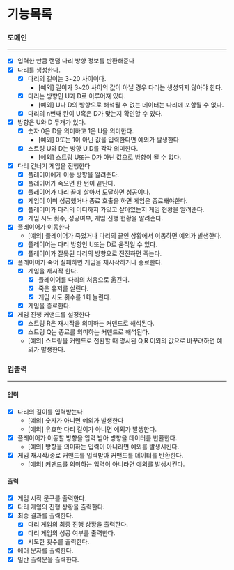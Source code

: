 # 기능목록

### 도메인

---
- [x] 입력한 만큼 랜덤 다리 방향 정보를 반환해준다
- [x] 다리를 생성한다.
  - [x] 다리의 길이는 3~20 사이이다.
    - [예외] 길이가 3~20 사이의 값이 아닐 경우 다리는 생성되지 않아야 한다.
  - [x] 다리는 방향인 U과 D로 이루어져 있다.
    - [예외] U나 D의 방향으로 해석될 수 없는 데이터는 다리에 포함될 수 없다.
  - [x] 다리의 n번째 칸이 U혹은 D가 맞는지 확인할 수 있다.
- [x] 방향은 U와 D 두개가 있다.
  - [x] 숫자 0은 D을 의미하고 1은 U을 의미한다.
    - [예외] 0또는 1이 아닌 값을 입력한다면 예외가 발생한다
  - [x] 스트링 U와 D는 방향 U,D를 각각 의미한다.
    - [예외] 스트링 U또는 D가 아닌 값으로 방향이 될 수 없다.
- [x] 다리 건너기 게임을 진행한다
  - [x] 플레이어에게 이동 방향을 알려준다. 
  - [x] 플레이어가 죽으면 한 턴이 끝난다.
  - [x] 플레이어가 다리 끝에 살아서 도달하면 성공이다.
  - [x] 게임이 이미 성공했거나 종료 호출을 하면 게임은 종료돼야한다.
  - [x] 플레이어가 다리의 어디까지 가있고 살아있는지 게임 현황을 알려준다.
  - [x] 게임 시도 횟수, 성공여부, 게임 진행 현황을 알려준다.
- [x] 플레이어가 이동한다
  - [예외] 플레이어가 죽었거나 다리의 끝인 상황에서 이동하면 예외가 발생한다.
  - [x] 플레이어는 다리 방향인 U또는 D로 움직일 수 있다.
  - [x] 플레이어가 잘못된 다리의 방향으로 전진하면 죽는다.
- [x] 플레이어가 죽어 실패하면 게임을 재시작하거나 종료한다.
  - [x] 게임을 재시작 한다.
    - [x] 플레이어를 다리의 처음으로 옮긴다.
    - [x] 죽은 유저를 살린다.
    - [x] 게임 시도 횟수를 1회 늘린다.
  - [x] 게임을 종료한다.
- [x] 게임 진행 커맨드를 설정한다
  - [x] 스트링 R은 재시작을 의미하는 커맨드로 해석된다.
  - [x] 스트링 Q는 종료를 의미하는 커맨드로 해석된다.
  - [예외] 스트링을 커맨드로 전환할 때 명시된 Q,R 이외의 값으로 바꾸려하면 예외가 발생한다.

### 입출력

----

#### 입력

- [x] 다리의 길이를 입력받는다
  - [예외] 숫자가 아니면 예외가 발생한다
  - [예외] 유효한 다리 길이가 아니면 예외가 발생한다.
- [x] 플레이어가 이동할 방향을 입력 받아 방향을 데이터를 반환한다.
  - [예외] 방향을 의미하는 입력이 아니라면 예외를 발생시킨다.
- [x] 게임 재시작/종료 커맨드를 입력받아 커맨드를 데이터를 반환한다.
  - [예외] 커맨드를 의미하는 입력이 아니라면 예외를 발생시킨다.

#### 출력
- [x] 게임 시작 문구를 출력한다.
- [x] 다리 게임의 진행 상황을 출력한다.
- [x] 최종 결과를 출력한다.
  - [x] 다리 게임의 최종 진행 상황을 출력한다.
  - [x] 다리 게임의 성공 여부를 출력한다.
  - [x] 시도한 횟수를 출력한다.
- [x] 에러 문자를 출력한다.
- [x] 일반 출력문을 출력한다.